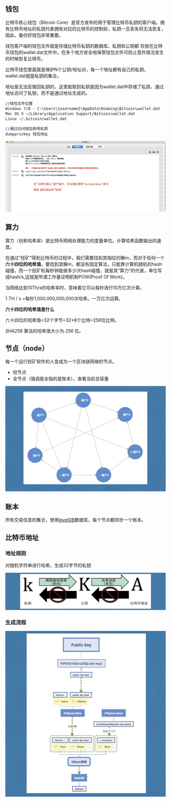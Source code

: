 ## 钱包

比特币核心钱包（Bitcoin Core）是官方发布的用于管理比特币私钥的客户端。拥有比特币地址的私钥代表拥有对应的比特币的控制权，私钥一旦丢失将无法恢复，因此，备份好钱包非常重要。

钱包客户端的钱包文件就是存储比特币私钥的数据库。私钥和公钥都 存放在比特币钱包的wallet.dat文件中。在多个地方安全地保管钱包文件可防止意外情况发生的时候恢复比特币。

比特币钱包里面就是保护N个公钥/地址对，每一个地址都有自己的私钥，wallet.dat就是私钥的集合。

地址是无法反推回私钥的，这里能取到私钥是因为wallet.dat中存储了私钥，通过地址访问了私钥，而不是通过地址生成的。

```shell
//钱包文件位置
Windows 7/8 - C:\Users\{username}\AppData\Roaming\Bitcoin\wallet.dat
Mac OS X ~/Library/Application Support/Bitcoin/wallet.dat
Linux ~/.bitcoin/wallet.dat
```

```shell
//通过访问钱包获得私钥
dumpprivkey 钱包地址
```

![img](assets/006tNbRwly1fw5f0149e3j31kw0p67h5.jpg)



## 算力

算力（也称哈希率）是比特币网络处理能力的度量单位。计算哈希函数输出的速度。

在通过“挖矿”得到比特币的过程中，我们需要找到其相应的解m，而对于任何一个**六十四位的哈希值**，要找到其解m，都没有固定算法，只能靠计算机随机的hash碰撞，而一个挖矿机每秒钟能做多少次hash碰撞，就是其“算力”的代表，单位写成hash/s,这就是所谓工作量证明机制POW(Proof Of Work)。

当网络达到10Th/s的哈希率时，意味着它可以每秒进行10万亿次计算。

1 TH / s =每秒1,000,000,000,000次哈希。一万亿次运算。



**六十四位的哈希值是什么**

六十四位的哈希值=32个字节=32*8个比特=256位比特。

*SHA256* 算法的哈希值大小为 *256* 位。



## 节点（node）

每一个运行挖矿软件的人变成为一个区块链网络的节点。

- 轻节点
- 全节点（强调是全指的是账本），查看当前总容量

![img](assets/0069RVTdly1fuuzv76smlj30ze0n8toh.jpg)



## 账本

所有交易信息的集合，使用[levelDB](http://www.cnblogs.com/chenny7/p/4026447.html)数据库，每个节点都同步一个账本。



## 比特币地址

### 地址规则

对随机字符串进行哈希，生成32字节的私钥

![image-20180902174653453](assets/006tNbRwly1fuvc8ypfgbj318t0aen6k.jpg)

### 生成流程

![image-20180905080912905](assets/0069RVTdly1fuycezuiduj310a11itv3.jpg)

